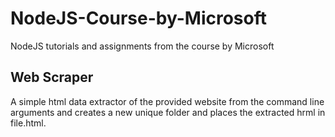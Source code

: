 # NodeJS-Course-by-Microsoft
NodeJS tutorials and assignments from the course by Microsoft

## Web Scraper

A simple html data extractor of the provided website from the command line arguments and creates a new unique folder and places the extracted hrml in file.html.
